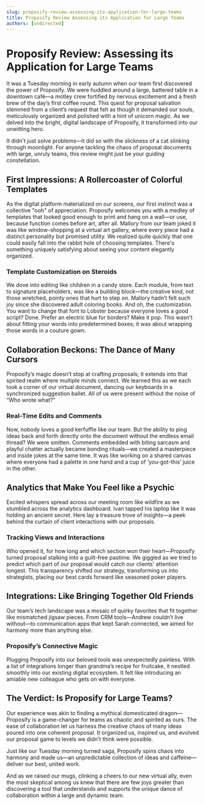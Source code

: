 ```yaml
---
slug: proposify-review-assessing-its-application-for-large-teams
title: Proposify Review Assessing its Application for Large Teams
authors: [undirected]
---
```



# Proposify Review: Assessing its Application for Large Teams

It was a Tuesday morning in early autumn when our team first discovered the power of Proposify. We were huddled around a large, battered table in a downtown café—a motley crew fortified by nervous excitement and a fresh brew of the day’s first coffee round. This quest for proposal salvation stemmed from a client’s request that felt as though it demanded our souls, meticulously organized and polished with a hint of unicorn magic. As we delved into the bright, digital landscape of Proposify, it transformed into our unwitting hero. 

It didn't just solve problems—it did so with the slickness of a cat slinking through moonlight. For anyone tackling the chaos of proposal documents with large, unruly teams, this review might just be your guiding constellation.

## First Impressions: A Rollercoaster of Colorful Templates 

As the digital platform materialized on our screens, our first instinct was a collective "ooh" of appreciation. Proposify welcomes you with a medley of templates that looked good enough to print and hang on a wall—or use, because function comes before art, after all. Mallory from our team joked it was like window-shopping at a virtual art gallery, where every piece had a distinct personality but promised utility. We realized quite quickly that one could easily fall into the rabbit hole of choosing templates. There's something uniquely satisfying about seeing your content elegantly organized. 

### Template Customization on Steroids

We dove into editing like children in a candy store. Each module, from text to signature placeholders, was like a building block—the creative kind, not those wretched, pointy ones that hurt to step on. Mallory hadn’t felt such joy since she discovered adult coloring books. And oh, the customization. You want to change that font to Lobster because everyone loves a good script? Done. Prefer an electric blue for borders? Make it pop. This wasn’t about fitting your words into predetermined boxes; it was about wrapping those words in a couture gown.

## Collaboration Beckons: The Dance of Many Cursors

Proposify’s magic doesn’t stop at crafting proposals; it extends into that spirited realm where multiple minds connect. We learned this as we each took a corner of our virtual document, dancing our keyboards in a synchronized suggestion ballet. All of us were present without the noise of “Who wrote what?” 

### Real-Time Edits and Comments

Now, nobody loves a good kerfuffle like our team. But the ability to ping ideas back and forth directly onto the document without the endless email thread? We were smitten. Comments embedded with biting sarcasm and playful chatter actually became bonding rituals—we created a masterpiece and inside jokes at the same time. It was like working on a shared canvas where everyone had a palette in one hand and a cup of ‘you-got-this’ juice in the other. 

## Analytics that Make You Feel like a Psychic

Excited whispers spread across our meeting room like wildfire as we stumbled across the analytics dashboard. Ivan tapped his laptop like it was holding an ancient secret. Here lay a treasure trove of insights—a peek behind the curtain of client interactions with our proposals. 

### Tracking Views and Interactions

Who opened it, for how long and which section won their heart—Proposify turned proposal stalking into a guilt-free pastime. We giggled as we tried to predict which part of our proposal would catch our clients' attention longest. This transparency shifted our strategy, transforming us into strategists, placing our best cards forward like seasoned poker players.

## Integrations: Like Bringing Together Old Friends

Our team’s tech landscape was a mosaic of quirky favorites that fit together like mismatched jigsaw pieces. From CRM tools—Andrew couldn’t live without—to communication apps that kept Sarah connected, we aimed for harmony more than anything else.

### Proposify’s Connective Magic

Plugging Proposify into our beloved tools was unexpectedly painless. With a list of integrations longer than grandma’s recipe for fruitcake, it nestled smoothly into our existing digital ecosystem. It felt like introducing an amiable new colleague who gets on with everyone. 

## The Verdict: Is Proposify for Large Teams?

Our experience was akin to finding a mythical domesticated dragon—Proposify is a game-changer for teams as chaotic and spirited as ours. The ease of collaboration let us harness the creative chaos of many ideas poured into one coherent proposal. It organized us, inspired us, and evolved our proposal game to levels we didn’t think were possible. 

Just like our Tuesday morning turned saga, Proposify spins chaos into harmony and made us—an unpredictable collection of ideas and caffeine—deliver our best, united work.

And as we raised our mugs, clinking a cheers to our new virtual ally, even the most skeptical among us knew that there are few joys greater than discovering a tool that understands and supports the unique dance of collaboration within a large and dynamic team.